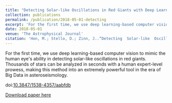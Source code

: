 ```yaml
---
title: "Detecting Solar-like Oscillations in Red Giants with Deep Learning"
collection: publications
permalink: /publication/2018-05-01-detecting
excerpt: 'For the first time, we use deep learning-based computer vision to mimic the human visual ability in detecting solar-like oscillations in images of red giants power spectra. Thousands of stars can be analyzed in seconds with a human expert-level ability, making this method into an extremely powerful tool in the era of Big Data in asteroseismology.'
date: 2018-05-01
venue: 'The Astrophysical Journal'
citation: 'Hon, M.; Stello, D.; Zinn, J..“Detecting  Solar-like  Oscillations  in  Red  Giants  with Deep Learning”, 2018, ApJ, 859, 64.'
---
```

For the first time, we use deep learning-based computer vision to mimic the human eye's ability in detecting solar-like oscillations in red giants. Thousands of stars can be analyzed in seconds with a human expert-level prowess, making this method into an extremely powerful tool in the era of Big Data in asteroseismology.

doi:[10.3847/1538-4357/aabfdb](https://iopscience.iop.org/article/10.3847/1538-4357/aabfdb)

[Download paper here](https://arxiv.org/pdf/1804.07495)

